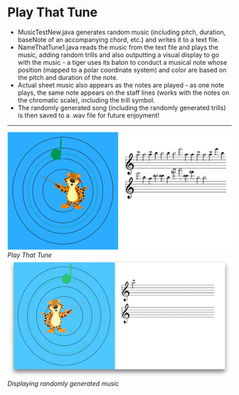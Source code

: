 Play That Tune
============
* MusicTestNew.java generates random music (including pitch, duration, baseNote of an accompanying chord, etc.) and writes it to a text file.
* NameThatTune1.java reads the music from the text file and plays the music, adding random trills and also outputting a visual display to go with the music - a tiger uses its baton to conduct a musical note whose position (mapped to a polar coordinate system) and color are based on the pitch and duration of the note.
* Actual sheet music also appears as the notes are played - as one note plays, the same note appears on the staff lines (works with the notes on the chromatic scale), including the trill symbol.
* The randomly generated song (including the randomly generated trills) is then saved to a .wav file for future enjoyment!

---
![PlayThatTune](/pic.png)
_Play That Tune_
![PlayThatTuneGIF](/ptt.gif)
_Displaying randomly generated music_